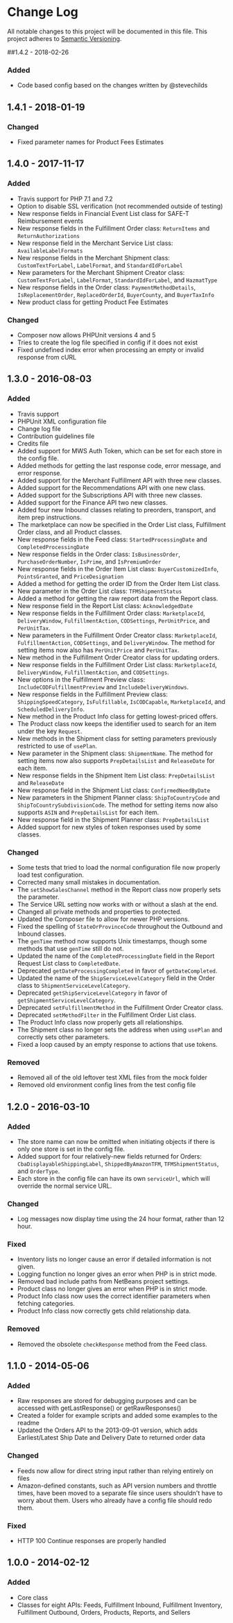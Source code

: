 # Change Log
All notable changes to this project will be documented in this file.
This project adheres to [Semantic Versioning](http://semver.org/).

##1.4.2 - 2018-02-26
### Added
 - Code based config based on the changes written by @stevechilds

## 1.4.1 - 2018-01-19
### Changed
 - Fixed parameter names for Product Fees Estimates

## 1.4.0 - 2017-11-17
### Added
 - Travis support for PHP 7.1 and 7.2
 - Option to disable SSL verification (not recommended outside of testing)
 - New response fields in Financial Event List class for SAFE-T Reimbursement events
 - New response fields in the Fulfillment Order class: `ReturnItems` and `ReturnAuthorizations`
 - New response field in the Merchant Service List class: `AvailableLabelFormats`
 - New response fields in the Merchant Shipment class: `CustomTextForLabel`, `LabelFormat`, and `StandardIdForLabel`
 - New parameters for the Merchant Shipment Creator class: `CustomTextForLabel`, `LabelFormat`, `StandardIdForLabel`, and `HazmatType`
 - New response fields in the Order class: `PaymentMethodDetails`, `IsReplacementOrder`, `ReplacedOrderId`, `BuyerCounty`, and `BuyerTaxInfo`
 - New product class for getting Product Fee Estimates
### Changed
 - Composer now allows PHPUnit versions 4 and 5
 - Tries to create the log file specified in config if it does not exist
 - Fixed undefined index error when processing an empty or invalid response from cURL

## 1.3.0 - 2016-08-03
### Added
- Travis support
- PHPUnit XML configuration file
- Change log file
- Contribution guidelines file
- Credits file
- Added support for MWS Auth Token, which can be set for each store in the config file.
- Added methods for getting the last response code, error message, and error response.
- Added support for the Merchant Fulfillment API with three new classes.
- Added support for the Recommendations API with one new class.
- Added support for the Subscriptions API with three new classes.
- Added support for the Finance API two new classes.
- Added four new Inbound classes relating to preorders, transport, and item prep instructions.
- The marketplace can now be specified in the Order List class, Fulfillment Order class, and all Product classes.
- New response fields in the Feed class: `StartedProcessingDate` and `CompletedProcessingDate`
- New response fields in the Order class: `IsBusinessOrder`, `PurchaseOrderNumber`, `IsPrime`, and `IsPremiumOrder`
- New response fields in the Order Item List class: `BuyerCustomizedInfo`, `PointsGranted`, and `PriceDesignation`
- Added a method for getting the order ID from the Order Item List class.
- New parameter in the Order List class: `TFMShipmentStatus`
- Added a method for getting the raw report data from the Report class.
- New response field in the Report List class: `AcknowledgedDate`
- New response fields in the Fulfillment Order class: `MarketplaceId`, `DeliveryWindow`, `FulfillmentAction`, `CODSettings`, `PerUnitPrice`, and `PerUnitTax`.
- New parameters in the Fulfillment Order Creator class: `MarketplaceId`, `FulfillmentAction`, `CODSettings`, and `DeliveryWindow`. The method for setting items now also has `PerUnitPrice` and `PerUnitTax`.
- New method in the Fulfillment Order Creator class for updating orders.
- New response fields in the Fulfillment Order List class: `MarketplaceId`, `DeliveryWindow`, `FulfillmentAction`, and `CODSettings`.
- New options in the Fulfillment Preview class: `IncludeCODFulfillmentPreview` and `IncludeDeliveryWindows`.
- New response fields in the Fulfillment Preview class: `ShippingSpeedCategory`, `IsFulfillable`, `IsCODCapable`, `MarketplaceId`, and `ScheduledDeliveryInfo`.
- New method in the Product Info class for getting lowest-priced offers.
- The Product class now keeps the identifier used to search for an item under the key `Request`.
- New methods in the Shipment class for setting parameters previously restricted to use of `usePlan`.
- New parameter in the Shipment class: `ShipmentName`. The method for setting items now also supports `PrepDetailsList` and `ReleaseDate` for each item.
- New response fields in the Shipment Item List class: `PrepDetailsList` and `ReleaseDate`
- New response field in the Shipment List class: `ConfirmedNeedByDate`
- New parameters in the Shipment Planner class: `ShipToCountryCode` and `ShipToCountrySubdivisionCode`. The method for setting items now also supports `ASIN` and `PrepDetailsList` for each item.
- New response field in the Shipment Planner class: `PrepDetailsList`
- Added support for new styles of token responses used by some classes.

### Changed
- Some tests that tried to load the normal configuration file now properly load test configuration.
- Corrected many small mistakes in documentation.
- The `setShowSalesChannel` method in the Report class now properly sets the parameter.
- The Service URL setting now works with or without a slash at the end.
- Changed all private methods and properties to protected.
- Updated the Composer file to allow for newer PHP versions.
- Fixed the spelling of `StateOrProvinceCode` throughout the Outbound and Inbound classes.
- The `genTime` method now supports Unix timestamps, though some methods that use `genTime` still do not.
- Updated the name of the `CompletedProcessingDate` field in the Report Request List class to `CompletedDate`.
- Deprecated `getDateProcessingCompleted` in favor of `getDateCompleted`.
- Updated the name of the `ShipServiceLevelCategory` field in the Order class to `ShipmentServiceLevelCategory`.
- Deprecated `getShipServiceLevelCategory` in favor of `getShipmentServiceLevelCategory`.
- Deprecated `setFulfillmentMethod` in the Fulfillment Order Creator class.
- Deprecated `setMethodFilter` in the Fulfillment Order List class.
- The Product Info class now properly gets all relationships.
- The Shipment class no longer sets the address when using `usePlan` and correctly sets other parameters.
- Fixed a loop caused by an empty response to actions that use tokens.

### Removed
- Removed all of the old leftover test XML files from the mock folder
- Removed old environment config lines from the test config file

## 1.2.0 - 2016-03-10
### Added
- The store name can now be omitted when initiating objects if there is only one store is set in the config file.
- Added support for four relatively-new fields returned for Orders: `CbaDisplayableShippingLabel`, `ShippedByAmazonTFM`, `TFMShipmentStatus`, and `OrderType`.
- Each store in the config file can have its own `serviceUrl`, which will override the normal service URL.

### Changed
- Log messages now display time using the 24 hour format, rather than 12 hour.

### Fixed
- Inventory lists no longer cause an error if detailed information is not given.
- Logging function no longer gives an error when PHP is in strict mode.
- Removed bad include paths from NetBeans project settings.
- Product class no longer gives an error when PHP is in strict mode.
- Product Info class now uses the correct identifier parameters when fetching categories.
- Product Info class now correctly gets child relationship data.

### Removed
- Removed the obsolete `checkResponse` method from the Feed class.

## 1.1.0 - 2014-05-06
### Added
- Raw responses are stored for debugging purposes and can be accessed with getLastResponse() or getRawResponses()
- Created a folder for example scripts and added some examples to the readme
- Updated the Orders API to the 2013-09-01 version, which adds Earliest/Latest Ship Date and Delivery Date to returned order data

### Changed
- Feeds now allow for direct string input rather than relying entirely on files
- Amazon-defined constants, such as API version numbers and throttle times, have been moved to a separate file since users shouldn't have to worry about them. Users who already have a config file should redo them.

### Fixed
- HTTP 100 Continue responses are properly handled

## 1.0.0 - 2014-02-12
### Added
- Core class
- Classes for eight APIs: Feeds, Fulfillment Inbound, Fulfillment Inventory, Fulfillment Outbound, Orders, Products, Reports, and Sellers
